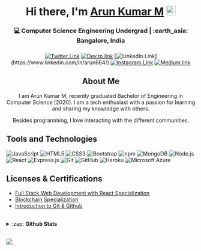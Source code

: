 <!-------------------------------------------------------Hi there, I'm Arun------------------------------>
<div align="center">
  <h1>Hi there, I'm <a href="https://twitter.com/arun664__" target="_blank">Arun Kumar M</a> <img src="https://media.giphy.com/media/hvRJCLFzcasrR4ia7z/giphy.gif" width="25px"> </h1>
</div>
<div align="center">
  <h3>💻 Computer Science Engineering Undergrad | :earth_asia: Bangalore, India <h3>
</div>

<!----------------------------------------------------Social links------------------------------------------->

<div align="center">

[![Twitter Link](https://img.shields.io/twitter/follow/arun664__?color=1DA1F2&label=%40arun664__&logo=Twitter&style=flat)](https://twitter.com/arun664__)
[![Dev.to link](https://img.shields.io/badge/dev.to/arun664%20-black.svg?&style=flat&logo=dev.to&logoColor=white)](https://dev.to/arun664)
[![LinkedIn Link](https://img.shields.io/badge/linkedin/in/arun664%20-%230077B5.svg?&style=flat&logo=linkedin&logoColor=white")](https://www.linkedin.com/in/arun664/)
[![Instagram Link](https://img.shields.io/badge/instagram.com/arun664__%20-%23E4405F.svg?&style=flat&logo=Instagram&logoColor=white)](https://www.instagram.com/arun664__/)
[![Medium link](https://img.shields.io/badge/-medium.com/@arun664-black.svg?&style=flat&logo=medium&logoColor=white)](https://medium.com/@arun664)
</div>


<!---------------------------------------------------------- About Me---------------------------------------------------->
<div align="center">
  <h2>About Me</h2>
  <p>I am Arun Kumar M, recently graduated Bachelor of Engineering in Computer Science [2020]. I am a tech enthusiast with a passion for learning and sharing my knowledge with others. </p> 
  <p>Besides programming, I love interacting with the different communities. </p>
</div>
<!-------------------------------------------------------Tools and Technologies----------------------------------------->

<h2>Tools and Technologies</h2>

![JavaScript](https://img.shields.io/badge/-JavaScript-yellow?style=flat-square&logo=javascript&logoColor=white)
![HTML5](https://img.shields.io/badge/-HTML5-E34F26?style=flat-square&logo=html5&logoColor=white)
![CSS3](https://img.shields.io/badge/-CSS3-1572B6?style=flat-square&logo=css3)
![Bootstrap](https://img.shields.io/badge/-Bootstrap-563D7C?style=flat-square&logo=bootstrap)
![npm](https://img.shields.io/badge/-NPM-CB3837?style=flat-square&logo=npm&logoColor=white)
![MongoDB](https://img.shields.io/badge/-MongoDB-13aa52?style=flat-square&logo=mongodb&logoColor=white)
![Node.js](https://img.shields.io/badge/-Nodejs-43853d?style=flat-square&logo=Node.js&logoColor=white)
![React](https://img.shields.io/badge/-react-45b8d8?style=flat-square&logo=react&logoColor=white)
![Express.js](https://img.shields.io/badge/express.js%20-%23404d59.svg?&style=flat-square)
![Git](https://img.shields.io/badge/-Git-black?style=flat-square&logo=git&logoColor=white)
![GitHub](https://img.shields.io/badge/-GitHub-181717?style=flat-square&logo=github&logoColor=white)
![Heroku](https://img.shields.io/badge/-Heroku-232F7E?style=flat-square&logo=heroku&logoColor=white)
![Microsoft Azure](https://img.shields.io/badge/Microsoft%20Azure-232F7E?style=flat-square&logo=microsoft-azure&logoColor=white)

<!-------------------------------------------------------------Licenses & Certification	---------------------------------------->
<h2>Licenses & Certifications</h2>

  * [Full Stack Web Development with React Specialization](https://coursera.org/share/f1565c994ba0266781db8a68d28a5eb0)
  * [Blockchain Specialization ](https://coursera.org/share/ad56e7fc6a410e86b73039ac42eabd81)
  * [Introduction to Git & Github ](https://coursera.org/share/f462e4d8faec4bc4c08ed73791bd5993)

<!-----------------------------------------------------GitHub Stats ------------------------------------------------------>
<br>
<details>
  <summary>:zap: <b>Github Stats</b></summary>

  [![Arun Kumar M's github stats](https://github-readme-stats.vercel.app/api?username=arun664&show_icons=true&theme=react)](https://github.com/arun664/github-readme-stats)
  [![Top Langs](https://github-readme-stats.vercel.app/api/top-langs/?username=arun664&langs_count=8&layout=compact&theme=react)](https://github.com/arun664/github-readme-stats)

</details>
<br>

![](https://komarev.com/ghpvc/?username=arun664)
